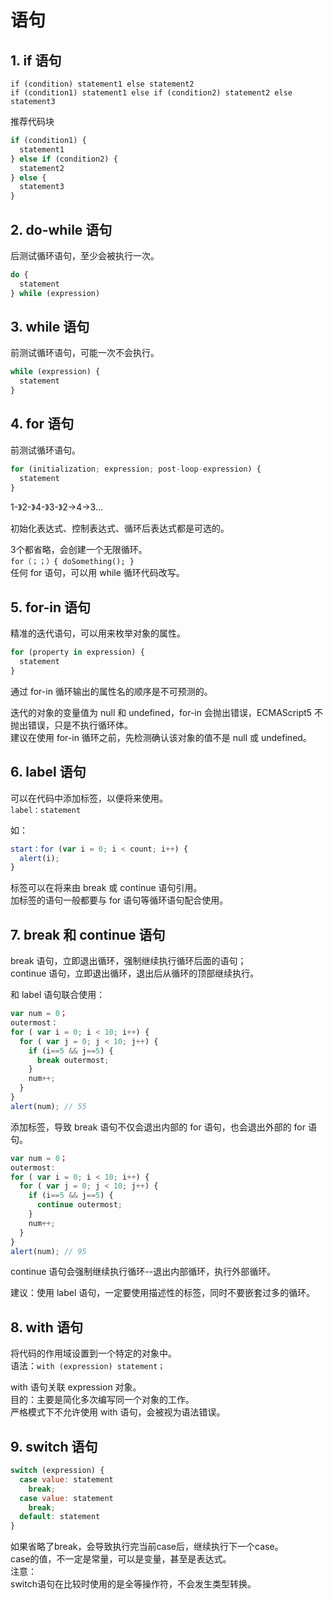 # 语句

## 1. if 语句
`if (condition) statement1 else statement2` <br>
`if (condition1) statement1 else if (condition2) statement2 else statement3` <br>

推荐代码块 <br>
```js
if (condition1) {
  statement1
} else if (condition2) {
  statement2
} else {
  statement3
}
```

## 2. do-while 语句
后测试循环语句，至少会被执行一次。

```js
do {
  statement
} while (expression)
```

## 3. while 语句
前测试循环语句，可能一次不会执行。

```js
while (expression) {
  statement
} 
```

## 4. for 语句
前测试循环语句。

```js
for (initialization; expression; post-loop-expression) {
  statement
} 
```
1-》2-》4-》3-》2->4->3...

初始化表达式、控制表达式、循环后表达式都是可选的。

3个都省略，会创建一个无限循环。<br>
`for（；；）{ doSomething(); }`<br>
任何 for 语句，可以用 while 循环代码改写。<br>

## 5. for-in 语句
精准的迭代语句，可以用来枚举对象的属性。

```js
for (property in expression) {
  statement
}
```
通过 for-in 循环输出的属性名的顺序是不可预测的。<br>

迭代的对象的变量值为 null 和 undefined，for-in 会抛出错误，ECMAScript5 不抛出错误，只是不执行循环体。<br>
建议在使用 for-in 循环之前，先检测确认该对象的值不是 null 或 undefined。

## 6. label 语句
可以在代码中添加标签，以便将来使用。<br>
`label：statement`

如：
```js
start：for (var i = 0; i < count; i++) {
  alert(i);
}
```

标签可以在将来由 break 或 continue 语句引用。<br>
加标签的语句一般都要与 for 语句等循环语句配合使用。<br>

## 7. break 和 continue 语句
break 语句，立即退出循环，强制继续执行循环后面的语句；<br>
continue 语句，立即退出循环，退出后从循环的顶部继续执行。<br>

和 label 语句联合使用：
```js
var num = 0；
outermost：
for ( var i = 0; i < 10; i++) {
  for ( var j = 0; j < 10; j++) {
    if (i==5 && j==5) {
      break outermost;
    }
    num++;
  }
}
alert(num); // 55
```
添加标签，导致 break 语句不仅会退出内部的 for 语句，也会退出外部的 for 语句。

```js
var num = 0；
outermost:
for ( var i = 0; i < 10; i++) {
  for ( var j = 0; j < 10; j++) {
    if (i==5 && j==5) {
      continue outermost;
    }
    num++;
  }
}
alert(num); // 95
```
continue 语句会强制继续执行循环--退出内部循环，执行外部循环。

建议：使用 label 语句，一定要使用描述性的标签，同时不要嵌套过多的循环。

## 8. with 语句
将代码的作用域设置到一个特定的对象中。<br>
语法：`with (expression) statement；` <br>

with 语句关联 expression 对象。<br>
目的：主要是简化多次编写同一个对象的工作。<br>
严格模式下不允许使用 with 语句，会被视为语法错误。<br>

## 9. switch 语句
```js
switch (expression) {
  case value: statement
    break;
  case value: statement
    break;
  default: statement
}
```
如果省略了break，会导致执行完当前case后，继续执行下一个case。<br>
case的值，不一定是常量，可以是变量，甚至是表达式。<br>
注意：<br>
switch语句在比较时使用的是全等操作符，不会发生类型转换。<br>